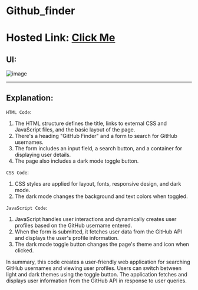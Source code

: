 # Github_finder
# Hosted Link: [Click Me](https://mayankkatheriya.github.io/Gitthub_finder/)

## UI:
![image](https://github.com/Mayankkatheriya/Gitthub_finder/assets/128832286/04966219-4cd3-4024-a3b4-c1571b291289)

---
## Explanation:

`HTML Code`:

1. The HTML structure defines the title, links to external CSS and JavaScript files, and the basic layout of the page.
2. There's a heading "GitHub Finder" and a form to search for GitHub usernames.
3. The form includes an input field, a search button, and a container for displaying user details.
4. The page also includes a dark mode toggle button.

`CSS Code`:

1. CSS styles are applied for layout, fonts, responsive design, and dark mode.
2. The dark mode changes the background and text colors when toggled.

`JavaScript Code`:

1. JavaScript handles user interactions and dynamically creates user profiles based on the GitHub username entered.
2. When the form is submitted, it fetches user data from the GitHub API and displays the user's profile information.
3. The dark mode toggle button changes the page's theme and icon when clicked.

In summary, this code creates a user-friendly web application for searching GitHub usernames and viewing user profiles. Users can switch between light and dark themes using the toggle button. The application fetches and displays user information from the GitHub API in response to user queries.
